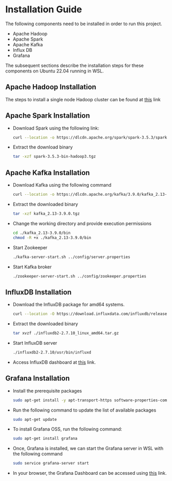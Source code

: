 # Installation Guide

The following components need to be installed in order to run this project. 
- Apache Hadoop 
- Apache Spark
- Apache Kafka
- Influx DB
- Grafana

The subsequent sections describe the installation steps for these components on Ubuntu 22.04 running in WSL.

## Apache Hadoop Installation ##

The steps to install a single node Hadoop cluster can be found at [this](https://hadoop.apache.org/docs/stable/hadoop-project-dist/hadoop-common/SingleCluster.html) link

## Apache Spark Installation ##

- Download Spark using the following link:
  ```bash
  curl --location -o https://dlcdn.apache.org/spark/spark-3.5.3/spark-3.5.3-bin-hadoop3.tgz
  ```

- Extract the download binary
  ```bash
  tar -xzf spark-3.5.3-bin-hadoop3.tgz
  ```

## Apache Kafka Installation ##

- Download Kafka using the following command
  ```bash
  curl --location -o https://dlcdn.apache.org/kafka/3.9.0/kafka_2.13-3.9.0.tgz
  ```

- Extract the downloaded binary
  ```bash
  tar -xzf kafka_2.13-3.9.0.tgz
  ```

- Change the working directory and provide execution permissions
  ```bash
  cd ./kafka_2.13-3.9.0/bin
  chmod -R +x ./kafka_2.13-3.9.0/bin
  ```

- Start Zookeeper
  ```bash
  ./kafka-server-start.sh ../config/server.properties
  ```

- Start Kafka broker
  ```bash
  ./zookeeper-server-start.sh ../config/zookeeper.properties
  ```


## InfluxDB Installation ##

- Download the InfluxDB package for amd64 systems.
  ```bash
  curl --location -O https://download.influxdata.com/influxdb/releases/influxdb2-2.7.10_linux_amd64.tar.gz
  ```

- Extract the downloaded binary
  ```bash
  tar xvzf ./influxdb2-2.7.10_linux_amd64.tar.gz
  ```

- Start InfluxDB server
  ```bash
  ./influxdb2-2.7.10/usr/bin/influxd
  ```

- Access InfluxDB dashboard at [this](http://localhost:8086/) link.
  
## Grafana Installation ##

- Install the prerequisite packages
  ```bash
  sudo apt-get install -y apt-transport-https software-properties-common wget
  ```

- Run the following command to update the list of available packages
  ```bash
  sudo apt-get update
  ```

- To install Grafana OSS, run the following command:
  ```bash
  sudo apt-get install grafana
  ```

- Once, Grafana is installed, we can start the Grafana server in WSL with the following command
  ```bash
  sudo service grafana-server start
  ```

- In your browser, the Grafana Dashboard can be accessed using [this](http://localhost:3000) link.